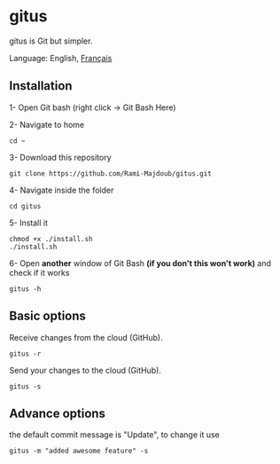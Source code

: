 # gitus
gitus is Git but simpler.

Language: English, [Français](./README-fr.md)
## Installation
1- Open Git bash (right click -> Git Bash Here)

2- Navigate to home

	cd ~

3- Download this repository

	git clone https://github.com/Rami-Majdoub/gitus.git

4- Navigate inside the folder

	cd gitus

5- Install it

	chmod +x ./install.sh
	./install.sh

6- Open **another** window of Git Bash **(if you don't this won't work)** and check if it works

	gitus -h

## Basic options
Receive changes from the cloud (GitHub).

	gitus -r

Send your changes to the cloud (GitHub).

	gitus -s

## Advance options
the default commit message is "Update", to change it use

	gitus -m "added awesome feature" -s
